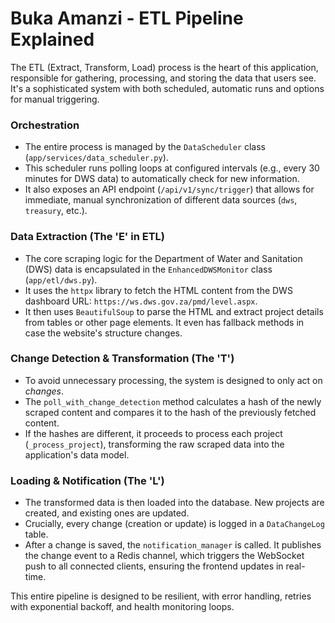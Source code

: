# Buka Amanzi - ETL Pipeline Explained

The ETL (Extract, Transform, Load) process is the heart of this application, responsible for gathering, processing, and storing the data that users see. It's a sophisticated system with both scheduled, automatic runs and options for manual triggering.

### Orchestration

- The entire process is managed by the `DataScheduler` class (`app/services/data_scheduler.py`).
- This scheduler runs polling loops at configured intervals (e.g., every 30 minutes for DWS data) to automatically check for new information.
- It also exposes an API endpoint (`/api/v1/sync/trigger`) that allows for immediate, manual synchronization of different data sources (`dws`, `treasury`, etc.).

### Data Extraction (The 'E' in ETL)

- The core scraping logic for the Department of Water and Sanitation (DWS) data is encapsulated in the `EnhancedDWSMonitor` class (`app/etl/dws.py`).
- It uses the `httpx` library to fetch the HTML content from the DWS dashboard URL: `https://ws.dws.gov.za/pmd/level.aspx`.
- It then uses `BeautifulSoup` to parse the HTML and extract project details from tables or other page elements. It even has fallback methods in case the website's structure changes.

### Change Detection & Transformation (The 'T')

- To avoid unnecessary processing, the system is designed to only act on *changes*.
- The `poll_with_change_detection` method calculates a hash of the newly scraped content and compares it to the hash of the previously fetched content.
- If the hashes are different, it proceeds to process each project (`_process_project`), transforming the raw scraped data into the application's data model.

### Loading & Notification (The 'L')

- The transformed data is then loaded into the database. New projects are created, and existing ones are updated.
- Crucially, every change (creation or update) is logged in a `DataChangeLog` table.
- After a change is saved, the `notification_manager` is called. It publishes the change event to a Redis channel, which triggers the WebSocket push to all connected clients, ensuring the frontend updates in real-time.

This entire pipeline is designed to be resilient, with error handling, retries with exponential backoff, and health monitoring loops.
